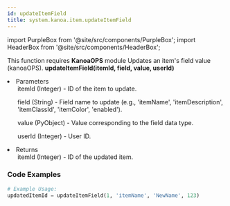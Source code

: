 ```yaml
---
id: updateItemField
title: system.kanoa.item.updateItemField
---
```


import PurpleBox from '@site/src/components/PurpleBox';
import HeaderBox from '@site/src/components/HeaderBox';

<PurpleBox>This function requires <b>KanoaOPS</b> module</PurpleBox>
<HeaderBox header="Description">Updates an item's field value (kanoaOPS).</HeaderBox>
<HeaderBox header="Syntax">
    <b>updateItemField(itemId, field, value, userId)</b>
    <li>Parameters <br />
        <ul>itemId (Integer) - ID of the item to update.</ul>
        <ul>field (String) - Field name to update (e.g., 'itemName', 'itemDescription', 'itemClassId', 'itemColor', 'enabled').</ul>
        <ul>value (PyObject) - Value corresponding to the field data type.</ul>
        <ul>userId (Integer) - User ID.</ul>
    </li>
    <li>Returns <br />
        <ul>itemId (Integer) - ID of the updated item.</ul>
    </li>
</HeaderBox>

### Code Examples

```python
# Example Usage:
updatedItemId = updateItemField(1, 'itemName', 'NewName', 123)
